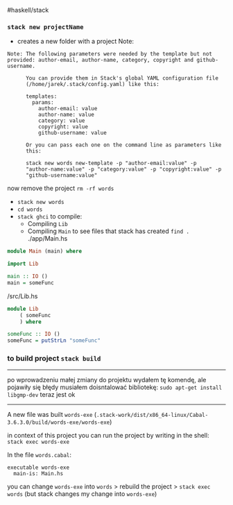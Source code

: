 #haskell/stack

### `stack new projectName`
- creates a new folder with a project
Note:
```
Note: The following parameters were needed by the template but not provided: author-email, author-name, category, copyright and github-username.
      
      You can provide them in Stack's global YAML configuration file
      (/home/jarek/.stack/config.yaml) like this:
      
      templates:
        params:
          author-email: value
          author-name: value
          category: value
          copyright: value
          github-username: value
      
      Or you can pass each one on the command line as parameters like
      this:
      
      stack new words new-template -p "author-email:value" -p
      "author-name:value" -p "category:value" -p "copyright:value" -p
      "github-username:value"

```

now remove the project `rm -rf words`
- `stack new words`
- `cd words`
- `stack ghci` to compile:
	- Compiling `Lib`
	- Compiling `Main`
to see files that stack has created `find .`
./app/Main.hs
```haskell
module Main (main) where

import Lib

main :: IO ()
main = someFunc

```

/src/Lib.hs
```haskell
module Lib
    ( someFunc
    ) where

someFunc :: IO ()
someFunc = putStrLn "someFunc"

```

### to build project `stack build`

----
po wprowadzeniu małej zmiany do projektu wydałem tę komendę, ale pojawiły się błędy
musiałem doisntalować bibliotekę:
`sudo apt-get install libgmp-dev`
teraz jest ok 

-----
A new file was built `words-exe` (`.stack-work/dist/x86_64-linux/Cabal-3.6.3.0/build/words-exe/words-exe`)

in context of this project you can run the project by writing in the shell:
`stack exec words-exe`

In the file `words.cabal`:
```
executable words-exe
  main-is: Main.hs

```

you can change `words-exe` into `words`  > rebuild the project > `stack exec words` (but stack changes my change into `words-exe`) 








